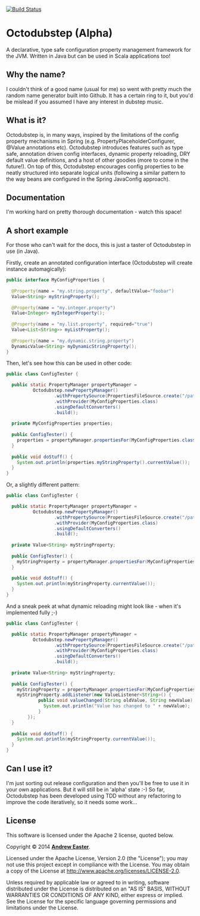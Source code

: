 [![Build Status](https://travis-ci.org/DrewEaster/octodubstep.svg?branch=master)](https://travis-ci.org/DrewEaster/octodubstep)

Octodubstep (Alpha)
===================

A declarative, type safe configuration property management framework for the JVM. Written in Java but can be used in Scala applications too!

Why the name?
-------------

I couldn't think of a good name (usual for me) so went with pretty much the random name generator built into Github. It has a certain ring to it, but you'd be mislead if you assumed I have any interest in dubstep music.

What is it?
-----------

Octodubstep is, in many ways, inspired by the limitations of the config property mechanisms in Spring (e.g. PropertyPlaceholderConfigurer, @Value annotations etc). Octodubstep introduces features such as type safe, annotation driven config interfaces, dynamic property reloading, DRY default value definitions, and a host of other goodies (more to come in the future!). On top of this, Octodubstep encourages config properties to be neatly structured into separate logical units (following a similar pattern to the way beans are configured in the Spring JavaConfig approach).

Documentation
-------------

I'm working hard on pretty thorough documentation - watch this space!


A short example
---------------

For those who can't wait for the docs, this is just a taster of Octodubstep in use (in Java).

Firstly, create an annotated configuration interface (Octodubstep will create instance automagically):
```java
public interface MyConfigProperties {
  
  @Property(name = "my.string.property", defaultValue="foobar")
  Value<String> myStringProperty();
  
  @Property(name = "my.integer.property")
  Value<Integer> myIntegerProperty();  
  
  @Property(name = "my.list.property", required="true")
  Value<List<String>> myListProperty();
  
  @Property(name = "my.dynamic.string.property")
  DynamicValue<String> myDynamicStringProperty();
}
```
Then, let's see how this can be used in other code:
```java
public class ConfigTester {

  public static PropertyManager propertyManager =
          Octodubstep.newPropertyManager()
                  .withPropertySource(PropertiesFileSource.create("/path/to/props.properties"))
                  .withProvider(MyConfigProperties.class)
                  .usingDefaultConverters()
                  .build();
  
  private MyConfigProperties properties;
  
  public ConfigTester() {
    properties = propertyManager.propertiesFor(MyConfigProperties.class);
  }
  
  public void doStuff() {
    System.out.println(properties.myStringProperty().currentValue());
  }
}
```
Or, a slightly different pattern:
```java
public class ConfigTester {

  public static PropertyManager propertyManager =
          Octodubstep.newPropertyManager()
                  .withPropertySource(PropertiesFileSource.create("/path/to/props.properties"))
                  .withProvider(MyConfigProperties.class)
                  .usingDefaultConverters()
                  .build();
  
  private Value<String> myStringProperty;
  
  public ConfigTester() {
    myStringProperty = propertyManager.propertiesFor(MyConfigProperties.class).myStringProperty();
  }
  
  public void doStuff() {
    System.out.println(myStringProperty.currentValue());
  }
}
```
And a sneak peek at what dynamic reloading might look like - when it's implemented fully ;-)
```java
public class ConfigTester {

  public static PropertyManager propertyManager =
          Octodubstep.newPropertyManager()
                  .withPropertySource(PropertiesFileSource.create("/path/to/props.properties"))
                  .withProvider(MyConfigProperties.class)
                  .usingDefaultConverters()
                  .build();
  
  private Value<String> myStringProperty;
  
  public ConfigTester() {
    myStringProperty = propertyManager.propertiesFor(MyConfigProperties.class).myStringProperty();
    myStringProperty.addListener(new ValueListener<String>() {
            public void valueChanged(String oldValue, String newValue) {
              System.out.println("Value has changed to " + newValue);  
            }
        });
  }
  
  public void doStuff() {
    System.out.println(myStringProperty.currentValue());
  }
}
```
Can I use it?
-------------

I'm just sorting out release configuration and then you'll be free to use it in your own applications. But it will still be in 'alpha' state :-) So far, Octodubstep has been developed using TDD without any refactoring to improve the code iteratively, so it needs some work...

License
-------

This software is licensed under the Apache 2 license, quoted below.

Copyright &copy; 2014 **[Andrew Easter](http://www.dreweaster.com/)**.

Licensed under the Apache License, Version 2.0 (the "License"); you may not use this project except in compliance with the License. You may obtain a copy of the License at http://www.apache.org/licenses/LICENSE-2.0.

Unless required by applicable law or agreed to in writing, software distributed under the License is distributed on an "AS IS" BASIS, WITHOUT WARRANTIES OR CONDITIONS OF ANY KIND, either express or implied. See the License for the specific language governing permissions and limitations under the License.

